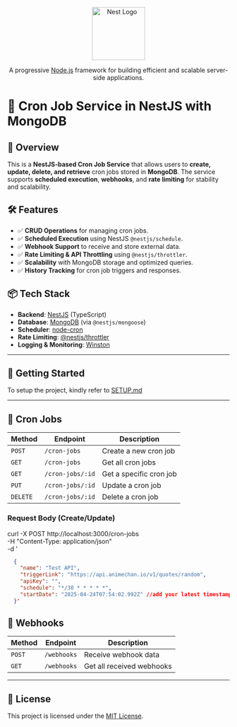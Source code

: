 <p align="center">
  <a href="http://nestjs.com/" target="blank"><img src="https://nestjs.com/img/logo-small.svg" width="120" alt="Nest Logo" /></a>
</p>

[circleci-image]: https://img.shields.io/circleci/build/github/nestjs/nest/master?token=abc123def456
[circleci-url]: https://circleci.com/gh/nestjs/nest

  <p align="center">A progressive <a href="http://nodejs.org" target="_blank">Node.js</a> framework for building efficient and scalable server-side applications.</p>

# 🚀 Cron Job Service in NestJS with MongoDB

## 📌 Overview
This is a **NestJS-based Cron Job Service** that allows users to **create, update, delete, and retrieve** cron jobs stored in **MongoDB**. The service supports **scheduled execution**, **webhooks**, and **rate limiting** for stability and scalability.

## 🛠️ Features
- ✅ **CRUD Operations** for managing cron jobs.
- ✅ **Scheduled Execution** using NestJS `@nestjs/schedule`.
- ✅ **Webhook Support** to receive and store external data.
- ✅ **Rate Limiting & API Throttling** using `@nestjs/throttler`.
- ✅ **Scalability** with MongoDB storage and optimized queries.
- ✅ **History Tracking** for cron job triggers and responses.

## 📦 Tech Stack
- **Backend**: [NestJS](https://nestjs.com/) (TypeScript)
- **Database**: [MongoDB](https://www.mongodb.com/) (via `@nestjs/mongoose`)
- **Scheduler**: [node-cron](https://www.npmjs.com/package/node-cron)
- **Rate Limiting**: [@nestjs/throttler](https://docs.nestjs.com/security/rate-limiting)
- **Logging & Monitoring**: [Winston](https://www.npmjs.com/package/winston)

---

## 🚀 Getting Started
 
To setup the project, kindly refer to [SETUP.md](SETUP.md)

---

## 📌 Cron Jobs

| Method  | Endpoint         | Description            |
|---------|-----------------|------------------------|
| `POST`  | `/cron-jobs`    | Create a new cron job  |
| `GET`   | `/cron-jobs`    | Get all cron jobs      |
| `GET`   | `/cron-jobs/:id`| Get a specific cron job |
| `PUT`   | `/cron-jobs/:id`| Update a cron job      |
| `DELETE`| `/cron-jobs/:id`| Delete a cron job      |

### Request Body (Create/Update)
curl -X POST http://localhost:3000/cron-jobs   
     -H "Content-Type: application/json"  
     -d '
```json
  {
    "name": "Test API",
    "triggerLink": "https://api.animechan.io/v1/quotes/random",
    "apiKey": "",
    "schedule": "*/30 * * * * *",
    "startDate": "2025-04-24T07:54:02.992Z" //add your latest timestamp
  }'
```
## 📌 Webhooks

| Method  | Endpoint    | Description           |
|---------|------------|-----------------------|
| `POST`  | `/webhooks`| Receive webhook data  |
| `GET`   | `/webhooks`| Get all received webhooks |

---

## 📜 License
This project is licensed under the [MIT License](LICENSE).
